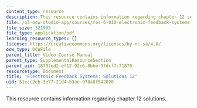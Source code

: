 ```yaml
---
content_type: resource
description: This resource contains information regarding chapter 12 solutions.
file: /ol-ocw-studio-app/courses/res-6-010-electronic-feedback-systems-spring-2013/51ecc2eb3e7721d4b3ae978a8f542020_MITRES_6-010S13_sol12.pdf
file_size: 321995
file_type: application/pdf
learning_resource_types: []
license: https://creativecommons.org/licenses/by-nc-sa/4.0/
ocw_type: OCWFile
parent_title: Video Course Manual
parent_type: SupplementalResourceSection
parent_uid: 1870fed2-ef12-92c6-8bbe-9fdcf7c71870
resourcetype: Document
title: 'Electronic Feedback Systems: Solutions 12'
uid: 51ecc2eb-3e77-21d4-b3ae-978a8f542020
---
```

This resource contains information regarding chapter 12 solutions.